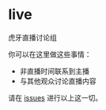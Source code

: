 # live
虎牙直播讨论组

你可以在这里做这些事情：
- 非直播时间联系到主播
- 与其他观众讨论直播内容

请在 [issues] 进行以上这一切。

[issues]: https://github.com/yesuu/live/issues
